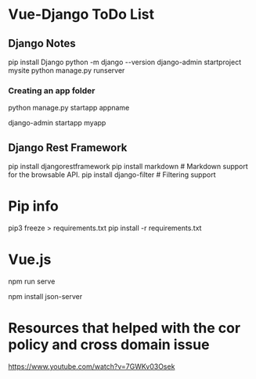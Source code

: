 # Vue-Django ToDo List
 
## Django Notes


pip install Django
python -m django --version
django-admin startproject mysite
python manage.py runserver

### Creating an app folder
python manage.py startapp appname

django-admin startapp myapp

## Django Rest Framework 

pip install djangorestframework
pip install markdown       # Markdown support for the browsable API.
pip install django-filter  # Filtering support



# Pip info
pip3 freeze > requirements.txt
pip install -r requirements.txt


# Vue.js

npm run serve 

npm install json-server



# Resources that helped with the cor policy and cross domain issue
https://www.youtube.com/watch?v=7GWKv03Osek

